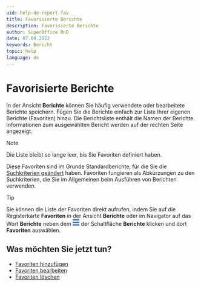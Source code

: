 ```yaml
---
uid: help-de-report-fav
title: Favorisierte Berichte
description: Favorisierte Berichte
author: SuperOffice RnD
date: 07.04.2022
keywords: Bericht
topic: help
language: de
---
```


# Favorisierte Berichte

In der Ansicht **Berichte** können Sie häufig verwendete oder bearbeitete Berichte speichern. Fügen Sie die Berichte einfach zur Liste Ihrer eigenen Berichte (Favoriten) hinzu. Die Berichtsliste enthält die Namen der Berichte. Informationen zum ausgewählten Bericht werden auf der rechten Seite angezeigt.

> [!NOTE]
> Die Liste bleibt so lange leer, bis Sie Favoriten definiert haben.

Diese Favoriten sind im Grunde Standardberichte, für die Sie die [Suchkriterien geändert][4] haben. Favoriten fungieren als Abkürzungen zu den Suchkriterien, die Sie im Allgemeinen beim Ausführen von Berichten verwenden.

> [!TIP]
> Sie können die Liste der Favoriten direkt aufrufen, indem Sie auf die Registerkarte **Favoriten** in der Ansicht **Berichte** oder im Navigator auf das Wort **Berichte** neben dem ![Symbol][img1] der Schaltfläche **Berichte** klicken und dort **Favoriten** auswählen.

## Was möchten Sie jetzt tun?

* [Favoriten hinzufügen][1]
* [Favoriten bearbeiten][2]
* [Favoriten löschen][3]

<!-- Referenced links -->
[1]: add.md
[2]: edit.md
[3]: delete.md
[4]: ../search-criteria/edit.md

<!-- Referenced images -->
[img1]: ../../../../../common/icons/nav-dropdown-report.png

